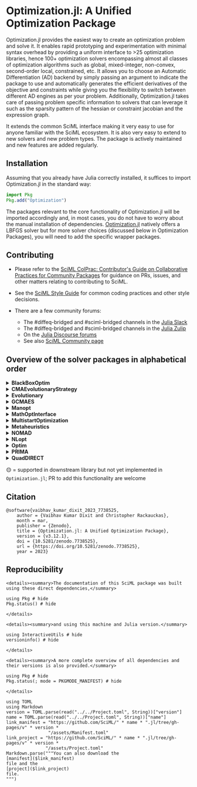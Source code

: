 # Optimization.jl: A Unified Optimization Package

Optimization.jl provides the easiest way to create an optimization problem and solve it.
It enables rapid prototyping and experimentation with minimal syntax overhead by providing
a uniform interface to >25 optimization libraries, hence 100+ optimization solvers
encompassing almost all classes of optimization algorithms such as global, mixed-integer,
non-convex, second-order local, constrained, etc. It allows you to choose an
Automatic Differentiation (AD) backend by simply passing an argument to indicate
the package to use and automatically generates the efficient derivatives of the
objective and constraints while giving you the flexibility to switch between
different AD engines as per your problem. Additionally, Optimization.jl takes
care of passing problem specific information to solvers that can leverage it
such as the sparsity pattern of the hessian or constraint jacobian and the expression graph.

It extends the common SciML interface making it very easy to use for anyone
familiar with the SciML ecosystem. It is also very easy to extend to new
solvers and new problem types. The package is actively maintained and new
features are added regularly.

## Installation

Assuming that you already have Julia correctly installed, it suffices to import
Optimization.jl in the standard way:

```julia
import Pkg
Pkg.add("Optimization")
```

The packages relevant to the core functionality of Optimization.jl will be imported
accordingly and, in most cases, you do not have to worry about the manual
installation of dependencies. [Optimization.jl](@ref) natively offers a LBFGS solver
but for more solver choices (discussed below in Optimization Packages), you will need
to add the specific wrapper packages.

## Contributing

  - Please refer to the
    [SciML ColPrac: Contributor's Guide on Collaborative Practices for Community Packages](https://github.com/SciML/ColPrac/blob/master/README.md)
    for guidance on PRs, issues, and other matters relating to contributing to SciML.

  - See the [SciML Style Guide](https://github.com/SciML/SciMLStyle) for common coding practices and other style decisions.
  - There are a few community forums:
    
      + The #diffeq-bridged and #sciml-bridged channels in the
        [Julia Slack](https://julialang.org/slack/)
      + The #diffeq-bridged and #sciml-bridged channels in the
        [Julia Zulip](https://julialang.zulipchat.com/#narrow/stream/279055-sciml-bridged)
      + On the [Julia Discourse forums](https://discourse.julialang.org)
      + See also [SciML Community page](https://sciml.ai/community/)

## Overview of the solver packages in alphabetical order

<details>
  <summary><strong>BlackBoxOptim</strong></summary>
  - **Global Methods**
    - Zeroth order
    - Unconstrained
    - Box Constraints
</details>

<details>
  <summary><strong>CMAEvolutionaryStrategy</strong></summary>
  - **Global Methods**
    - Zeroth order
    - Unconstrained
    - Box Constraints
</details>

<details>
  <summary><strong>Evolutionary</strong></summary>
  - **Global Methods**
    - Zeroth order
    - Unconstrained
    - Box Constraints
    - Non-linear Constraints
</details>

<details>
  <summary><strong>GCMAES</strong></summary>
  - **Global Methods**
    - First order
    - Box Constraints
    - Unconstrained
</details>

<details>
  <summary><strong>Manopt</strong></summary>
  - **Local Methods**
    - First order
    - Second order
    - Zeroth order
    - Box Constraints
    - Constrained 🟡
  - **Global Methods**
    - Zeroth order
    - Unconstrained
</details>

<details>
  <summary><strong>MathOptInterface</strong></summary>
  - **Local Methods**
    - First order
    - Second order
    - Box Constraints
    - Constrained
  - **Global Methods**
    - First order
    - Second order
    - Constrained
</details>

<details>
  <summary><strong>MultistartOptimization</strong></summary>
  - **Global Methods**
    - Zeroth order
    - First order
    - Second order
    - Box Constraints
</details>

<details>
  <summary><strong>Metaheuristics</strong></summary>
  - **Global Methods**
    - Zeroth order
    - Unconstrained
    - Box Constraints
</details>

<details>
  <summary><strong>NOMAD</strong></summary>
  - **Global Methods**
    - Zeroth order
    - Unconstrained
    - Box Constraints
    - Constrained 🟡
</details>

<details>
  <summary><strong>NLopt</strong></summary>
  - **Local Methods**
    - First order
    - Zeroth order
    - Second order 🟡
    - Box Constraints
    - Local Constrained 🟡
  - **Global Methods**
    - Zeroth order
    - First order
    - Unconstrained
    - Constrained 🟡
</details>

<details>
  <summary><strong>Optim</strong></summary>
  - **Local Methods**
    - Zeroth order
    - First order
    - Second order
    - Box Constraints
    - Constrained
  - **Global Methods**
    - Zeroth order
    - Unconstrained
    - Box Constraints
</details>

<details>
  <summary><strong>PRIMA</strong></summary>
  - **Local Methods**
    - Derivative-Free: ✅
  - **Constraints**
    - Box Constraints: ✅
    - Local Constrained: ✅
</details>

<details>
  <summary><strong>QuadDIRECT</strong></summary>
  - **Constraints**
    - Box Constraints: ✅
  - **Global Methods**
    - Unconstrained: ✅
</details>

🟡 = supported in downstream library but not yet implemented in `Optimization.jl`; PR to add this functionality are welcome


## Citation

```
@software{vaibhav_kumar_dixit_2023_7738525,
	author = {Vaibhav Kumar Dixit and Christopher Rackauckas},
	month = mar,
	publisher = {Zenodo},
	title = {Optimization.jl: A Unified Optimization Package},
	version = {v3.12.1},
	doi = {10.5281/zenodo.7738525},
  	url = {https://doi.org/10.5281/zenodo.7738525},
	year = 2023}
```

## Reproducibility

```@raw html
<details><summary>The documentation of this SciML package was built using these direct dependencies,</summary>
```

```@example
using Pkg # hide
Pkg.status() # hide
```

```@raw html
</details>
```

```@raw html
<details><summary>and using this machine and Julia version.</summary>
```

```@example
using InteractiveUtils # hide
versioninfo() # hide
```

```@raw html
</details>
```

```@raw html
<details><summary>A more complete overview of all dependencies and their versions is also provided.</summary>
```

```@example
using Pkg # hide
Pkg.status(; mode = PKGMODE_MANIFEST) # hide
```

```@raw html
</details>
```

```@eval
using TOML
using Markdown
version = TOML.parse(read("../../Project.toml", String))["version"]
name = TOML.parse(read("../../Project.toml", String))["name"]
link_manifest = "https://github.com/SciML/" * name * ".jl/tree/gh-pages/v" * version *
                "/assets/Manifest.toml"
link_project = "https://github.com/SciML/" * name * ".jl/tree/gh-pages/v" * version *
               "/assets/Project.toml"
Markdown.parse("""You can also download the
[manifest]($link_manifest)
file and the
[project]($link_project)
file.
""")
```
